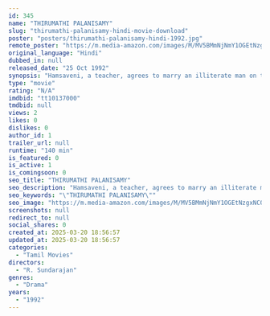 ```yaml
---
id: 345
name: "THIRUMATHI PALANISAMY"
slug: "thirumathi-palanisamy-hindi-movie-download"
poster: "posters/thirumathi-palanisamy-hindi-1992.jpg"
remote_poster: "https://m.media-amazon.com/images/M/MV5BMmNjNmY1OGEtNzgxNC00M2VlLWJiYTUtZDE4NGIwYTI0OTVlXkEyXkFqcGdeQXVyMjA4OTI5NDQ@._V1_SX300.jpg"
original_language: "Hindi"
dubbed_in: null
released_date: "25 Oct 1992"
synopsis: "Hamsaveni, a teacher, agrees to marry an illiterate man on the condition that she will stay with her ailing father after marriage. However, on the wedding night, he refuses to comply with her terms."
type: "movie"
rating: "N/A"
imdbid: "tt10137000"
tmdbid: null
views: 2
likes: 0
dislikes: 0
author_id: 1
trailer_url: null
runtime: "140 min"
is_featured: 0
is_active: 1
is_comingsoon: 0
seo_title: "THIRUMATHI PALANISAMY"
seo_description: "Hamsaveni, a teacher, agrees to marry an illiterate man on the condition that she will stay with her ailing father after marriage. However, on the wedding night, he refuses to comply with her terms."
seo_keywords: "\"THIRUMATHI PALANISAMY\""
seo_image: "https://m.media-amazon.com/images/M/MV5BMmNjNmY1OGEtNzgxNC00M2VlLWJiYTUtZDE4NGIwYTI0OTVlXkEyXkFqcGdeQXVyMjA4OTI5NDQ@._V1_SX300.jpg"
screenshots: null
redirect_to: null
social_shares: 0
created_at: 2025-03-20 18:56:57
updated_at: 2025-03-20 18:56:57
categories:
  - "Tamil Movies"
directors:
  - "R. Sundarajan"
genres:
  - "Drama"
years:
  - "1992"
---
```

